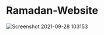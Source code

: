 # Ramadan-Website
![Screenshot 2021-09-28 103153](https://user-images.githubusercontent.com/62913154/135053080-15df7b26-216f-4329-ae62-08a8aac5dc26.jpg)
